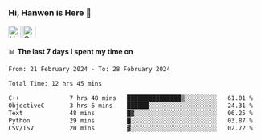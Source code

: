 ### Hi, Hanwen is Here 👋
<p>
	<a href="https://www.linkedin.com/in/liu-hanwen/"><img src="https://img.shields.io/badge/@hanwen-0A66C2?style=flat&logo=LinkedIn&logoColor=white" alt="Linkedin"  height="25px"/></a> 
	<a href="https://scholar.google.com/citations?user=HDF0su0AAAAJ"><img src="https://img.shields.io/badge/scholar-4385FE.svg?&style=plastic&logo=google-scholar&logoColor=white" alt="Google Scholar" height="25px"> </a>
</p>

📊 **The last 7 days I spent my time on** 
<!--START_SECTION:waka-->

```txt
From: 21 February 2024 - To: 28 February 2024

Total Time: 12 hrs 45 mins

C++              7 hrs 48 mins   ███████████████▒░░░░░░░░░   61.01 %
ObjectiveC       3 hrs 6 mins    ██████░░░░░░░░░░░░░░░░░░░   24.31 %
Text             48 mins         █▓░░░░░░░░░░░░░░░░░░░░░░░   06.25 %
Python           29 mins         █░░░░░░░░░░░░░░░░░░░░░░░░   03.87 %
CSV/TSV          20 mins         ▓░░░░░░░░░░░░░░░░░░░░░░░░   02.72 %
```

<!--END_SECTION:waka-->


<!--
**david990917/david990917** is a ✨ _special_ ✨ repository because its `README.md` (this file) appears on your GitHub profile.

Here are some ideas to get you started:

- 🔭 I’m currently working on ...
- 🌱 I’m currently learning ...
- 👯 I’m looking to collaborate on ...
- 🤔 I’m looking for help with ...
- 💬 Ask me about ...
- 📫 How to reach me: ...
- 😄 Pronouns: ...
- ⚡ Fun fact: ...
-->
